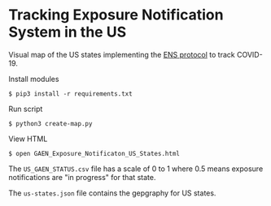 # Tracking Exposure Notification System in the US

Visual map of the US states implementing the [ENS protocol](https://www.google.com/covid19/exposurenotifications/) to track COVID-19.

Install modules
```console
$ pip3 install -r requirements.txt
```

Run script
```console
$ python3 create-map.py
```

View HTML
```console
$ open GAEN_Exposure_Notificaton_US_States.html
```

The `US_GAEN_STATUS.csv` file has a scale of 0 to 1 where 0.5 means exposure notifications are "in progress" for that state.

The `us-states.json` file contains the gepgraphy for US states.